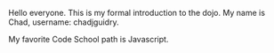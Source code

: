 Hello everyone.  This is my formal introduction to the dojo. My name is Chad, username: chadjguidry.

My favorite Code School path is Javascript.

